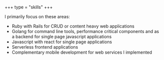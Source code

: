 +++
type = "skills"
+++

I primarily focus on these areas:

- Ruby with Rails for CRUD or content heavy web applications
- Golang for command line tools, performance critical components and as a backend for single page javascript applications
- Javascript with react for single page applications
- Serverless frontend applications
- Complementary mobile development for web services I implemented
